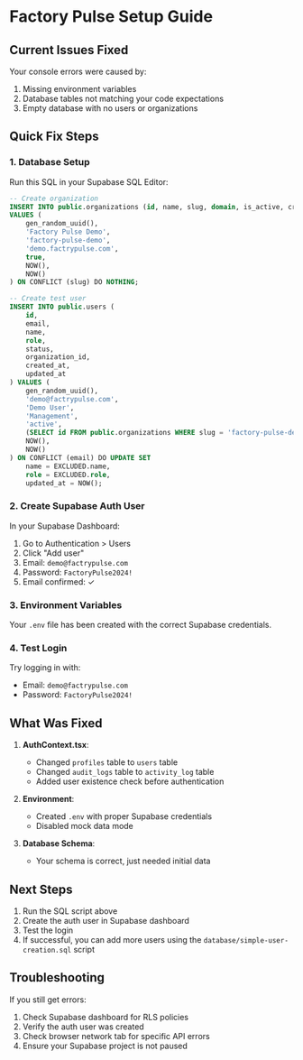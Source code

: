 # Factory Pulse Setup Guide

## Current Issues Fixed

Your console errors were caused by:
1. Missing environment variables
2. Database tables not matching your code expectations
3. Empty database with no users or organizations

## Quick Fix Steps

### 1. Database Setup
Run this SQL in your Supabase SQL Editor:

```sql
-- Create organization
INSERT INTO public.organizations (id, name, slug, domain, is_active, created_at, updated_at)
VALUES (
    gen_random_uuid(),
    'Factory Pulse Demo',
    'factory-pulse-demo',
    'demo.factrypulse.com',
    true,
    NOW(),
    NOW()
) ON CONFLICT (slug) DO NOTHING;

-- Create test user
INSERT INTO public.users (
    id,
    email,
    name,
    role,
    status,
    organization_id,
    created_at,
    updated_at
) VALUES (
    gen_random_uuid(),
    'demo@factrypulse.com',
    'Demo User',
    'Management',
    'active',
    (SELECT id FROM public.organizations WHERE slug = 'factory-pulse-demo' LIMIT 1),
    NOW(),
    NOW()
) ON CONFLICT (email) DO UPDATE SET
    name = EXCLUDED.name,
    role = EXCLUDED.role,
    updated_at = NOW();
```

### 2. Create Supabase Auth User
In your Supabase Dashboard:
1. Go to Authentication > Users
2. Click "Add user"
3. Email: `demo@factrypulse.com`
4. Password: `FactoryPulse2024!`
5. Email confirmed: ✓

### 3. Environment Variables
Your `.env` file has been created with the correct Supabase credentials.

### 4. Test Login
Try logging in with:
- Email: `demo@factrypulse.com`
- Password: `FactoryPulse2024!`

## What Was Fixed

1. **AuthContext.tsx**: 
   - Changed `profiles` table to `users` table
   - Changed `audit_logs` table to `activity_log` table
   - Added user existence check before authentication

2. **Environment**: 
   - Created `.env` with proper Supabase credentials
   - Disabled mock data mode

3. **Database Schema**: 
   - Your schema is correct, just needed initial data

## Next Steps

1. Run the SQL script above
2. Create the auth user in Supabase dashboard
3. Test the login
4. If successful, you can add more users using the `database/simple-user-creation.sql` script

## Troubleshooting

If you still get errors:
1. Check Supabase dashboard for RLS policies
2. Verify the auth user was created
3. Check browser network tab for specific API errors
4. Ensure your Supabase project is not paused